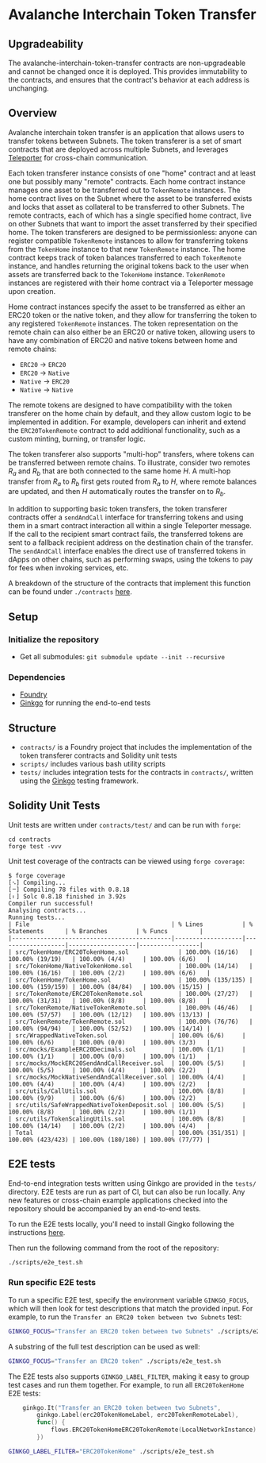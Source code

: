 # Avalanche Interchain Token Transfer

## Upgradeability

The avalanche-interchain-token-transfer contracts are non-upgradeable and cannot be changed once it is deployed. This provides immutability to the contracts, and ensures that the contract's behavior at each address is unchanging.

## Overview

Avalanche interchain token transfer is an application that allows users to transfer tokens between Subnets. The token transferer is a set of smart contracts that are deployed across multiple Subnets, and leverages [Teleporter](https://github.com/ava-labs/teleporter) for cross-chain communication.

Each token transferer instance consists of one "home" contract and at least one but possibly many "remote" contracts. Each home contract instance manages one asset to be transferred out to `TokenRemote` instances. The home contract lives on the Subnet where the asset to be transferred exists and locks that asset as collateral to be transferred to other Subnets. The remote contracts, each of which has a single specified home contract, live on other Subnets that want to import the asset transferred by their specified home. The token transferers are designed to be permissionless: anyone can register compatible `TokenRemote` instances to allow for transferring tokens from the `TokenHome` instance to that new `TokenRemote` instance. The home contract keeps track of token balances transferred to each `TokenRemote` instance, and handles returning the original tokens back to the user when assets are transferred back to the `TokenHome` instance. `TokenRemote` instances are registered with their home contract via a Teleporter message upon creation.

Home contract instances specify the asset to be transferred as either an ERC20 token or the native token, and they allow for transferring the token to any registered `TokenRemote` instances. The token representation on the remote chain can also either be an ERC20 or native token, allowing users to have any combination of ERC20 and native tokens between home and remote chains:

- `ERC20` -> `ERC20`
- `ERC20` -> `Native`
- `Native` -> `ERC20`
- `Native` -> `Native`

The remote tokens are designed to have compatibility with the token transferer on the home chain by default, and they allow custom logic to be implemented in addition. For example, developers can inherit and extend the `ERC20TokenRemote` contract to add additional functionality, such as a custom minting, burning, or transfer logic.

The token transferer also supports "multi-hop" transfers, where tokens can be transferred between remote chains. To illustrate, consider two remotes _R<sub>a</sub>_ and _R<sub>b</sub>_ that are both connected to the same home _H_. A multi-hop transfer from _R<sub>a</sub>_ to _R<sub>b</sub>_ first gets routed from _R<sub>a</sub>_ to _H_, where remote balances are updated, and then _H_ automatically routes the transfer on to _R<sub>b</sub>_.

In addition to supporting basic token transfers, the token transferer contracts offer a `sendAndCall` interface for transferring tokens and using them in a smart contract interaction all within a single Teleporter message. If the call to the recipient smart contract fails, the transferred tokens are sent to a fallback recipient address on the destination chain of the transfer. The `sendAndCall` interface enables the direct use of transferred tokens in dApps on other chains, such as performing swaps, using the tokens to pay for fees when invoking services, etc.

A breakdown of the structure of the contracts that implement this function can be found under `./contracts` [here](./contracts/README.md).

## Setup

### Initialize the repository

- Get all submodules: `git submodule update --init --recursive`

### Dependencies

- [Foundry](https://book.getfoundry.sh/getting-started/installation)
- [Ginkgo](https://onsi.github.io/ginkgo/#installing-ginkgo) for running the end-to-end tests

## Structure

- `contracts/` is a Foundry project that includes the implementation of the token transferer contracts and Solidity unit tests
- `scripts/` includes various bash utility scripts
- `tests/` includes integration tests for the contracts in `contracts/`, written using the [Ginkgo](https://onsi.github.io/ginkgo/) testing framework.

## Solidity Unit Tests

Unit tests are written under `contracts/test/` and can be run with `forge`:

```
cd contracts
forge test -vvv
```

Unit test coverage of the contracts can be viewed using `forge coverage`:

```
$ forge coverage
[⠢] Compiling...
[⠒] Compiling 78 files with 0.8.18
[⠆] Solc 0.8.18 finished in 3.92s
Compiler run successful!
Analysing contracts...
Running tests...
| File                                        | % Lines           | % Statements      | % Branches        | % Funcs         |
|---------------------------------------------|-------------------|-------------------|-------------------|-----------------|
| src/TokenHome/ERC20TokenHome.sol              | 100.00% (16/16)   | 100.00% (19/19)   | 100.00% (4/4)     | 100.00% (6/6)   |
| src/TokenHome/NativeTokenHome.sol             | 100.00% (14/14)   | 100.00% (16/16)   | 100.00% (2/2)     | 100.00% (6/6)   |
| src/TokenHome/TokenHome.sol                   | 100.00% (135/135) | 100.00% (159/159) | 100.00% (84/84)   | 100.00% (15/15) |
| src/TokenRemote/ERC20TokenRemote.sol          | 100.00% (27/27)   | 100.00% (31/31)   | 100.00% (8/8)     | 100.00% (8/8)   |
| src/TokenRemote/NativeTokenRemote.sol         | 100.00% (46/46)   | 100.00% (57/57)   | 100.00% (12/12)   | 100.00% (13/13) |
| src/TokenRemote/TokenRemote.sol               | 100.00% (76/76)   | 100.00% (94/94)   | 100.00% (52/52)   | 100.00% (14/14) |
| src/WrappedNativeToken.sol                  | 100.00% (6/6)     | 100.00% (6/6)     | 100.00% (0/0)     | 100.00% (3/3)   |
| src/mocks/ExampleERC20Decimals.sol          | 100.00% (1/1)     | 100.00% (1/1)     | 100.00% (0/0)     | 100.00% (1/1)   |
| src/mocks/MockERC20SendAndCallReceiver.sol  | 100.00% (5/5)     | 100.00% (5/5)     | 100.00% (4/4)     | 100.00% (2/2)   |
| src/mocks/MockNativeSendAndCallReceiver.sol | 100.00% (4/4)     | 100.00% (4/4)     | 100.00% (4/4)     | 100.00% (2/2)   |
| src/utils/CallUtils.sol                     | 100.00% (8/8)     | 100.00% (9/9)     | 100.00% (6/6)     | 100.00% (2/2)   |
| src/utils/SafeWrappedNativeTokenDeposit.sol | 100.00% (5/5)     | 100.00% (8/8)     | 100.00% (2/2)     | 100.00% (1/1)   |
| src/utils/TokenScalingUtils.sol             | 100.00% (8/8)     | 100.00% (14/14)   | 100.00% (2/2)     | 100.00% (4/4)   |
| Total                                       | 100.00% (351/351) | 100.00% (423/423) | 100.00% (180/180) | 100.00% (77/77) |
```

## E2E tests

End-to-end integration tests written using Ginkgo are provided in the `tests/` directory. E2E tests are run as part of CI, but can also be run locally. Any new features or cross-chain example applications checked into the repository should be accompanied by an end-to-end tests.

To run the E2E tests locally, you'll need to install Gingko following the instructions [here](https://onsi.github.io/ginkgo/#installing-ginkgo).

Then run the following command from the root of the repository:

```bash
./scripts/e2e_test.sh
```

### Run specific E2E tests

To run a specific E2E test, specify the environment variable `GINKGO_FOCUS`, which will then look for test descriptions that match the provided input. For example, to run the `Transfer an ERC20 token between two Subnets` test:

```bash
GINKGO_FOCUS="Transfer an ERC20 token between two Subnets" ./scripts/e2e_test.sh
```

A substring of the full test description can be used as well:

```bash
GINKGO_FOCUS="Transfer an ERC20 token" ./scripts/e2e_test.sh
```

The E2E tests also supports `GINKGO_LABEL_FILTER`, making it easy to group test cases and run them together. For example, to run all `ERC20TokenHome` E2E tests:

```go
	ginkgo.It("Transfer an ERC20 token between two Subnets",
		ginkgo.Label(erc20TokenHomeLabel, erc20TokenRemoteLabel),
		func() {
			flows.ERC20TokenHomeERC20TokenRemote(LocalNetworkInstance)
		})
```

```bash
GINKGO_LABEL_FILTER="ERC20TokenHome" ./scripts/e2e_test.sh
```
